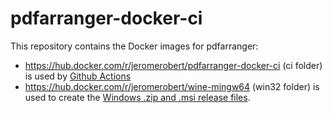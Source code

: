 # pdfarranger-docker-ci

This repository contains the Docker images for pdfarranger:

* https://hub.docker.com/r/jeromerobert/pdfarranger-docker-ci (ci folder) is used by [Github Actions](https://github.com/jeromerobert/pdfarranger/actions)
* https://hub.docker.com/r/jeromerobert/wine-mingw64 (win32 folder) is used to create the [Windows .zip and .msi release files](https://github.com/jeromerobert/pdfarranger/releases).
